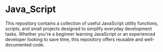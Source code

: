 # Java_Script
This repository contains a collection of useful JavaScript utility functions, scripts, and small projects designed to simplify everyday development tasks. Whether you're a beginner learning JavaScript or an experienced developer looking to save time, this repository offers reusable and well-documented code.
